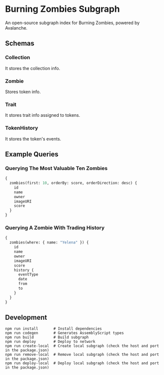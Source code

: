 # Burning Zombies Subgraph

An open-source subgraph index for Burning Zombies, powered by Avalanche.

## Schemas

### Collection

It stores the collection info.

### Zombie

Stores token info.

### Trait

It stores trait info assigned to tokens.

### TokenHistory

It stores the token's events.

## Example Queries

### Querying The Most Valuable Ten Zombies

```graphql
{
  zombies(first: 10, orderBy: score, orderDirection: desc) {
    id
    name
    owner
    imageURI
    score
  }
}
```

### Querying A Zombie With Trading History

```graphql
{
  zombies(where: { name: "Yelena" }) {
    id
    name
    owner
    imageURI
    score
    history {
      eventType
      date
      from
      to
    }
  }
}
```

## Development

```shell
npm run install       # Install dependencies
npm run codegen       # Generates AssemblyScript types
npm run build         # Build subgraph
npm run deploy        # Deploy to network
npm run create-local  # Create local subgraph (check the host and port in the package.json)
npm run remove-local  # Remove local subgraph (check the host and port in the package.json)
npm run deploy-local  # Deploy local subgraph (check the host and port  in the package.json)
```
